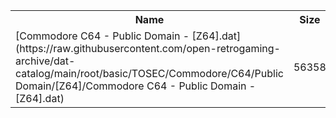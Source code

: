 <table>
<tr><th>Name</th><th>Size</th></tr>
<tr><td>
[Commodore C64 - Public Domain - [Z64].dat](https://raw.githubusercontent.com/open-retrogaming-archive/dat-catalog/main/root/basic/TOSEC/Commodore/C64/Public Domain/[Z64]/Commodore C64 - Public Domain - [Z64].dat)
</td><td>56358</td></tr>
</table>
